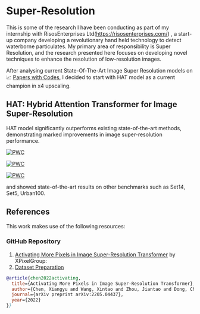 # Super-Resolution

This is some of the research I have been conducting as part of my internship with RisosEnterprises Ltd(https://risosenterprises.com/) , a start-up company developing a revolutionary hand held technology to detect waterborne particulates. My primary area of responsibility is Super Resolution, and the research presented here focuses on developing novel techniques to enhance the resolution of low-resolution images.

After analysing current State-Of-The-Art Image Super Resolution models on   📈 [Papers with Codes](https://paperswithcode.com/task/image-super-resolution), I decided to start with HAT model as a current champion in x4 upscaling.

 ## HAT: Hybrid Attention Transformer for Image Super-Resolution
 HAT model significantly outperforms existing state-of-the-art methods, demonstrating marked improvements in image super-resolution performance.
 

 
 [![PWC](https://img.shields.io/endpoint.svg?url=https://paperswithcode.com/badge/activating-more-pixels-in-image-super/image-super-resolution-on-bsd100-2x-upscaling)](https://paperswithcode.com/sota/image-super-resolution-on-bsd100-2x-upscaling?p=activating-more-pixels-in-image-super)
 
 [![PWC](https://img.shields.io/endpoint.svg?url=https://paperswithcode.com/badge/activating-more-pixels-in-image-super/image-super-resolution-on-bsd100-3x-upscaling)](https://paperswithcode.com/sota/image-super-resolution-on-bsd100-3x-upscaling?p=activating-more-pixels-in-image-super)
 
 [![PWC](https://img.shields.io/endpoint.svg?url=https://paperswithcode.com/badge/activating-more-pixels-in-image-super/image-super-resolution-on-manga109-2x)](https://paperswithcode.com/sota/image-super-resolution-on-manga109-2x?p=activating-more-pixels-in-image-super)
 
 and showed state-of-the-art results on other benchmarks such as Set14, Set5, Urban100.

## References
This work makes use of the following resources:

### GitHub Repository
1. [Activating More Pixels in Image Super-Resolution Transformer](https://github.com/XPixelGroup/HAT) by XPixelGroup:
2. [Dataset Preparation](https://github.com/XPixelGroup/BasicSR/blob/master/docs/DatasetPreparation.md)
```bibtex
@article{chen2022activating,
  title={Activating More Pixels in Image Super-Resolution Transformer},
  author={Chen, Xiangyu and Wang, Xintao and Zhou, Jiantao and Dong, Chao},
  journal={arXiv preprint arXiv:2205.04437},
  year={2022}
}}





